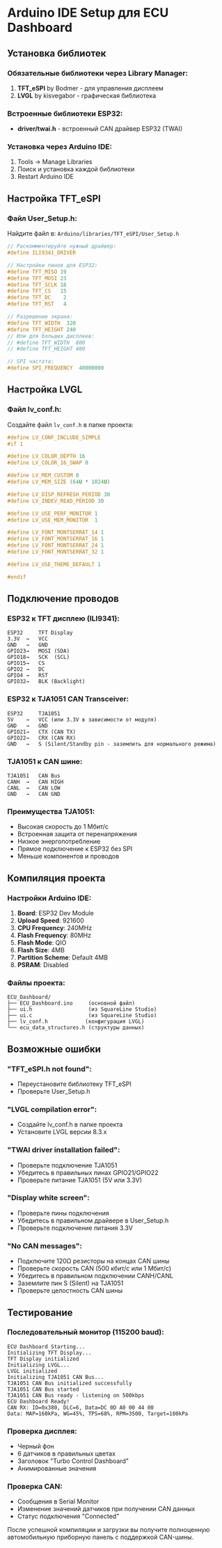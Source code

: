 # Arduino IDE Setup для ECU Dashboard

## Установка библиотек

### Обязательные библиотеки через Library Manager:
1. **TFT_eSPI** by Bodmer - для управления дисплеем
2. **LVGL** by kisvegabor - графическая библиотека

### Встроенные библиотеки ESP32:
- **driver/twai.h** - встроенный CAN драйвер ESP32 (TWAI)

### Установка через Arduino IDE:
1. Tools → Manage Libraries
2. Поиск и установка каждой библиотеки
3. Restart Arduino IDE

## Настройка TFT_eSPI

### Файл User_Setup.h:
Найдите файл в: `Arduino/libraries/TFT_eSPI/User_Setup.h`

```cpp
// Раскомментируйте нужный драйвер:
#define ILI9341_DRIVER

// Настройки пинов для ESP32:
#define TFT_MISO 19
#define TFT_MOSI 23
#define TFT_SCLK 18
#define TFT_CS   15
#define TFT_DC    2
#define TFT_RST   4

// Разрешение экрана:
#define TFT_WIDTH  320
#define TFT_HEIGHT 240
// Или для больших дисплеев:
// #define TFT_WIDTH  800
// #define TFT_HEIGHT 480

// SPI частота:
#define SPI_FREQUENCY  40000000
```

## Настройка LVGL

### Файл lv_conf.h:
Создайте файл `lv_conf.h` в папке проекта:

```cpp
#define LV_CONF_INCLUDE_SIMPLE
#if 1

#define LV_COLOR_DEPTH 16
#define LV_COLOR_16_SWAP 0

#define LV_MEM_CUSTOM 0
#define LV_MEM_SIZE (64U * 1024U)

#define LV_DISP_REFRESH_PERIOD 30
#define LV_INDEV_READ_PERIOD 30

#define LV_USE_PERF_MONITOR 1
#define LV_USE_MEM_MONITOR  1

#define LV_FONT_MONTSERRAT_14 1
#define LV_FONT_MONTSERRAT_16 1
#define LV_FONT_MONTSERRAT_24 1
#define LV_FONT_MONTSERRAT_32 1

#define LV_USE_THEME_DEFAULT 1

#endif
```

## Подключение проводов

### ESP32 к TFT дисплею (ILI9341):
```
ESP32     TFT Display
3.3V  →   VCC
GND   →   GND  
GPIO23→   MOSI (SDA)
GPIO18→   SCK  (SCL)
GPIO15→   CS
GPIO2 →   DC
GPIO4 →   RST
GPIO32→   BLK (Backlight)
```

### ESP32 к TJA1051 CAN Transceiver:
```
ESP32     TJA1051
5V    →   VCC (или 3.3V в зависимости от модуля)
GND   →   GND
GPIO21→   CTX (CAN TX)
GPIO22→   CRX (CAN RX)
GND   →   S (Silent/Standby pin - заземлить для нормального режима)
```

### TJA1051 к CAN шине:
```
TJA1051   CAN Bus
CANH  →   CAN HIGH
CANL  →   CAN LOW
GND   →   CAN GND
```

### Преимущества TJA1051:
- Высокая скорость до 1 Мбит/с
- Встроенная защита от перенапряжения
- Низкое энергопотребление
- Прямое подключение к ESP32 без SPI
- Меньше компонентов и проводов

## Компиляция проекта

### Настройки Arduino IDE:
1. **Board**: ESP32 Dev Module
2. **Upload Speed**: 921600
3. **CPU Frequency**: 240MHz
4. **Flash Frequency**: 80MHz
5. **Flash Mode**: QIO
6. **Flash Size**: 4MB
7. **Partition Scheme**: Default 4MB
8. **PSRAM**: Disabled

### Файлы проекта:
```
ECU_Dashboard/
├── ECU_Dashboard.ino     (основной файл)
├── ui.h                  (из SquareLine Studio)
├── ui.c                  (из SquareLine Studio)
├── lv_conf.h            (конфигурация LVGL)
└── ecu_data_structures.h (структуры данных)
```

## Возможные ошибки

### "TFT_eSPI.h not found":
- Переустановите библиотеку TFT_eSPI
- Проверьте User_Setup.h

### "LVGL compilation error":
- Создайте lv_conf.h в папке проекта
- Установите LVGL версии 8.3.x

### "TWAI driver installation failed":
- Проверьте подключение TJA1051
- Убедитесь в правильных пинах GPIO21/GPIO22
- Проверьте питание TJA1051 (5V или 3.3V)

### "Display white screen":
- Проверьте пины подключения
- Убедитесь в правильном драйвере в User_Setup.h
- Проверьте подключение питания 3.3V

### "No CAN messages":
- Подключите 120Ω резисторы на концах CAN шины
- Проверьте скорость CAN (500 кбит/с или 1 Мбит/с)
- Убедитесь в правильном подключении CANH/CANL
- Заземлите пин S (Silent) на TJA1051
- Проверьте целостность CAN шины

## Тестирование

### Последовательный монитор (115200 baud):
```
ECU Dashboard Starting...
Initializing TFT Display...
TFT Display initialized
Initializing LVGL...
LVGL initialized
Initializing TJA1051 CAN Bus...
TJA1051 CAN Bus initialized successfully
TJA1051 CAN Bus started
TJA1051 CAN Bus ready - listening on 500kbps
ECU Dashboard Ready!
CAN RX: ID=0x380, DLC=6, Data=DC 0D A0 00 44 00
Data: MAP=160kPa, WG=45%, TPS=68%, RPM=3500, Target=180kPa
```

### Проверка дисплея:
- Черный фон
- 6 датчиков в правильных цветах
- Заголовок "Turbo Control Dashboard"
- Анимированные значения

### Проверка CAN:
- Сообщения в Serial Monitor
- Изменение значений датчиков при получении CAN данных
- Статус подключения "Connected"

После успешной компиляции и загрузки вы получите полноценную автомобильную приборную панель с поддержкой CAN-шины.